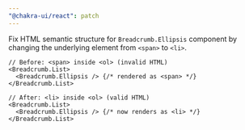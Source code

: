 ```yaml
---
"@chakra-ui/react": patch
---
```


Fix HTML semantic structure for `Breadcrumb.Ellipsis` component by changing the
underlying element from `<span>` to `<li>`.

```tsx
// Before: <span> inside <ol> (invalid HTML)
<Breadcrumb.List>
  <Breadcrumb.Ellipsis /> {/* rendered as <span> */}
</Breadcrumb.List>

// After: <li> inside <ol> (valid HTML)
<Breadcrumb.List>
  <Breadcrumb.Ellipsis /> {/* now renders as <li> */}
</Breadcrumb.List>
```

